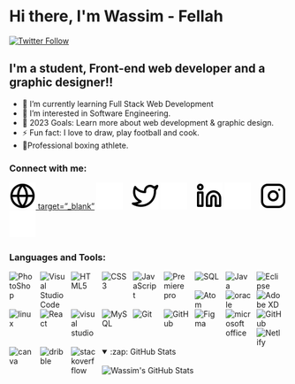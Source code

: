 # Hi there, I'm Wassim - Fellah

[![Twitter Follow](https://img.shields.io/twitter/follow/fellah_wassim?color=1DA1F2&logo=twitter&style=for-the-badge)](https://twitter.com/fellah_wassim)

## I'm a student, Front-end web developer and a graphic designer!!

- 🌱 I’m currently learning Full Stack Web Development
- 👀 I’m interested in Software Engineering.
- 🥅 2023 Goals: Learn more about web development & graphic design.
- ⚡ Fun fact: I love to draw, play football and cook.
- 🥊Professional boxing athlete.

### Connect with me:

[![website](./img/globe-light.svg) target=”_blank”](https://porfolio-wassim-fellah.netlify.app/index.html#gh-light-mode-only)
[![website](./img/globe-dark.svg)](https://porfolio-wassim-fellah.netlify.app/index.html#gh-dark-mode-only)
&nbsp;&nbsp;
[![website](./img/twitter-light.svg)](https://twitter.com/fellah_wassim#gh-light-mode-only)
[![website](./img/twitter-dark.svg)](https://twitter.com/fellah_wassim#gh-dark-mode-only)
&nbsp;&nbsp;
[![website](./img/linkedin-light.svg)](https://www.linkedin.com/in/wassim-fellah-921a5921a/#gh-light-mode-only)
[![website](./img/linkedin-dark.svg)](https://www.linkedin.com/in/wassim-fellah-921a5921a/#gh-dark-mode-only)
&nbsp;&nbsp;
[![website](./img/instagram-light.svg)](https://www.instagram.com/wassim.fellah/?hl=en#gh-light-mode-only)
[![website](./img/instagram-dark.svg)](https://www.instagram.com/wassim.fellah/?hl=en#gh-dark-mode-only)

### Languages and Tools:


<img align="left" alt="PhotoShop" width="46px" src="https://iconape.com/wp-content/png_logo_vector/iconfinder-3.png" style="padding-right:10px;" />
<img align="left" alt="Visual Studio Code" width="46px" src="https://cdn.jsdelivr.net/gh/devicons/devicon/icons/vscode/vscode-original.svg" style="padding-right:10px;" />
<img align="left" alt="HTML5" width="46px" src="https://cdn.jsdelivr.net/gh/devicons/devicon/icons/html5/html5-original.svg" style="padding-right:10px;" />
<img align="left" alt="CSS3" width="46px" src="https://cdn.jsdelivr.net/gh/devicons/devicon/icons/css3/css3-original.svg" style="padding-right:10px;" />
<img align="left" alt="JavaScript" width="46px" src="https://cdn.jsdelivr.net/gh/devicons/devicon/icons/javascript/javascript-original.svg" style="padding-right:10px;" />

<img align="left" alt="Premiere pro" width="46px" src="https://brandlogos.net/wp-content/uploads/2022/04/adobe_premiere_pro-logo-brandlogos.net_-512x512.png" style="padding-right:10px;" />
<img align="left" alt="SQL" width="46px" src="https://cdn-icons-png.flaticon.com/512/4039/4039675.png" style="padding-right:10px;" />
<img align="left" alt="Java" width="46px" src="https://www.svgrepo.com/show/303388/java-4-logo.svg" style="padding-right:10px;" />
<img align="left" alt="Eclipse" width="46px" src="https://cdn.icon-icons.com/icons2/1381/PNG/512/eclipse_94656.png" style="padding-right:10px;" />
<img align="left" alt="Atom" width="46px" src="https://upload.wikimedia.org/wikipedia/commons/thumb/7/7b/Icon_Atom.svg/615px-Icon_Atom.svg.png?20180219174319" style="padding-right:10px;" />

<img align="left" alt="oracle" width="46px" src="https://www.logo.wine/a/logo/Oracle_Corporation/Oracle_Corporation-Logo.wine.svg" style="padding-right:10px;" />
<img align="left" alt="Adobe XD" width="46px" src="https://www.logo.wine/a/logo/Adobe_XD/Adobe_XD-Logo.wine.svg" style="padding-right:10px;" />
<img align="left" alt="linux" width="46px" src="https://icons.iconarchive.com/icons/tatice/operating-systems/256/Linux-icon.png" style="padding-right:10px" >
<img align="left" alt="React" width="46px" src="https://cdn.jsdelivr.net/gh/devicons/devicon/icons/react/react-original.svg" style="padding-right:10px;" />
<img align="left" alt="visual studio" width="46px" src="https://cdn-icons-png.flaticon.com/512/906/906324.png" style="padding-right:10px;" />
<img align="left" alt="MySQL" width="46px" src="https://cdn.jsdelivr.net/gh/devicons/devicon/icons/mysql/mysql-original.svg" style="padding-right:10px;" />
<img align="left" alt="Git" width="46px" src="https://cdn.jsdelivr.net/gh/devicons/devicon/icons/git/git-original.svg" style="padding-right:10px;" />
<img align="left" alt="GitHub" width="46px" src="https://user-images.githubusercontent.com/3369400/139447912-e0f43f33-6d9f-45f8-be46-2df5bbc91289.png" style="padding-right:10px;" />
<img align="left" alt="Figma" width="46px" src="https://img.icons8.com/color/344/figma--v1.png" style="padding-right:10px;" />
<img align="left" alt="microsoft office" width="46px" src="https://cdn.icon-icons.com/icons2/1156/PNG/512/1486565573-microsoft-office_81557.png" style="padding-right:10px;" />
<img align="left" alt="GitHub" width="46px" src="https://img.icons8.com/color/344/c-programming.png" style="padding-right:10px;" />
<img align="left" alt="Netlify" width="46px" src="https://www.svgrepo.com/show/331495/netlify.svg" style="padding-right:10px;" />
<img align="left" alt="canva" width="46px" src="https://seeklogo.com/images/C/canva-logo-B4BE25729A-seeklogo.com.png" style="padding-right:10px;" />
<img align="left" alt="dribble" width="46px" src="https://www.svgrepo.com/show/217757/dribbble.svg" style="padding-right:10px;" />
<img align="left" alt="stackoverfflow" width="46px" src="https://www.svgrepo.com/show/349517/stackoverflow.svg" style="padding-right:10px;" />

<br />
<br />
<br />
<br />
<br />
 <br />
  <br />
<details open>
  <br />
  
  <summary>:zap: GitHub Stats</summary>
  <img align="left" alt="Wassim's GitHub Stats" src="https://github-readme-stats.vercel.app/api?username=Fellah-wassim&show_icons=true&hide_border=false&title_color=ff652f&icon_color=FFE400&bg_color=09131B&text_color=ffffff&border_color=0c1a25" />

</details>

[website]: https://porfolio-wassim-fellah.netlify.app/index.html
[twitter]: https://twitter.com/fellah_wassim
[instagram]: https://www.instagram.com/wassim.fellah/?hl=en
[linkedin]: https://www.linkedin.com/in/wassim-fellah-921a5921a/
